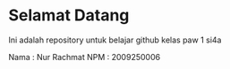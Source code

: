 # Selamat Datang
Ini adalah repository untuk belajar github kelas paw 1 si4a

Nama : Nur Rachmat
NPM : 2009250006
